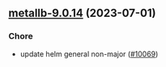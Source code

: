 

## [metallb-9.0.14](https://github.com/succelle/charts/compare/metallb-9.0.13...metallb-9.0.14) (2023-07-01)

### Chore

- update helm general non-major ([#10069](https://github.com/succelle/charts/issues/10069))
  
  